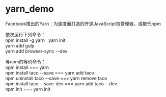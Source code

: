 # yarn_demo
Facebook推出的Yarn：为速度而打造的开源JavaScript包管理器，或取代npm    

依次运行下列命令：  
npm install -g yarn  
yarn init       
yarn add gulp    
yarn add browser-sync --dev    

与npm的等价命令：    
npm install === yarn   
npm install taco --save === yarn add taco   
npm uninstall taco --save === yarn remove taco  
npm install taco --save-dev === yarn add taco --dev  
npm init === yarn init  
